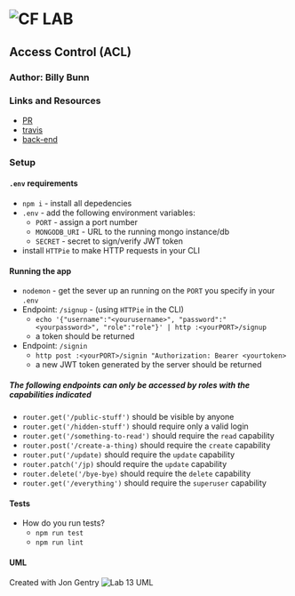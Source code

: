 ![CF](http://i.imgur.com/7v5ASc8.png) LAB
=================================================

<!-- LINKS -->
<!-- Replace the link for each in brackets below -->
<!-- PR (working into submission) -->
[1]: https://github.com/401-advanced-javascript-billybunn/lab-14/pull/1
<!-- travis build -->
[2]: https://travis-ci.com/401-advanced-javascript-billybunn/lab-14
<!-- back-end -->
[3]: https://billybunn-401-lab-14.herokuapp.com/
<!-- front-end -->
[4]: http://xyz.com
<!-- swagger -->
[5]: http://xyz.com
<!-- jsdoc-->
[6]: heroku-link/docs 

## Access Control (ACL)

### Author: Billy Bunn

### Links and Resources
* [PR][1]
* [travis][2]
* [back-end][3]
<!-- (when applicable) -->
<!-- * [front-end][4] -->

<!-- #### Documentation -->
<!-- API assignments only -->
<!-- * [swagger][5] -->
<!-- (All assignments) -->
<!-- * [jsdoc][6] -->

<!-- ### Modules -->
<!-- #### `modulename.js` -->
<!-- ##### Exported Values and Methods -->

<!-- ###### `foo(thing) -> string` -->
<!-- If you finished everything, you should be able to copy/paste the lab requirements and put them in present tense. -->
<!-- Usage Notes or examples -->

<!-- ###### `bar(array) -> array` -->
<!-- Usage Notes or examples -->

### Setup
#### `.env` requirements
* `npm i` - install all depedencies
* `.env` - add the following environment variables:
  * `PORT` - assign a port number
  * `MONGODB_URI` - URL to the running mongo instance/db
  * `SECRET` - secret to sign/verify JWT token
* install `HTTPie` to make HTTP requests in your CLI


#### Running the app
* `nodemon` - get the sever up an running on the `PORT` you specify in your `.env`
* Endpoint: `/signup` - (using `HTTPie` in the CLI)
    * `echo '{"username":"<yourusername>", "password":"<yourpassword>", "role":"role"}' | http :<yourPORT>/signup`
    * a token should be returned
* Endpoint: `/signin`
  * `http post :<yourPORT>/signin "Authorization: Bearer <yourtoken>`
  * a new JWT token generated by the server should be returned
##### The following endpoints can only be accessed by roles with the capabilities indicated
  * `router.get('/public-stuff')` should be visible by anyone
  * `router.get('/hidden-stuff')` should require only a valid login
  * `router.get('/something-to-read')` should require the `read` capability
  * `router.post('/create-a-thing)` should require the `create` capability
  * `router.put('/update)` should require the `update` capability
  * `router.patch('/jp)` should require the `update` capability
  * `router.delete('/bye-bye)` should require the `delete` capability
  * `router.get('/everything')` should require the `superuser` capability

  
#### Tests
* How do you run tests?
  * `npm run test`
  * `npm run lint`
<!-- * What assertions were made? -->
<!-- * What assertions need to be / should be made? -->

#### UML
Created with Jon Gentry
![Lab 13 UML](https://i.imgur.com/Z3AkIS0.jpg)
